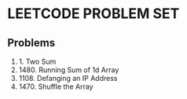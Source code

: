 <h1>LEETCODE PROBLEM SET</h1>
<h2>Problems</h2>

<ol>
    <li>1. Two Sum</li>
    <li>1480. Running Sum of 1d Array</li>
    <li>1108. Defanging an IP Address</li>
    <li>1470. Shuffle the Array</li>
</ol>

